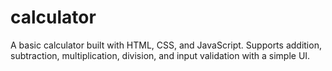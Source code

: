 # calculator
A basic calculator built with HTML, CSS, and JavaScript. Supports addition, subtraction, multiplication, division, and input validation with a simple UI.
